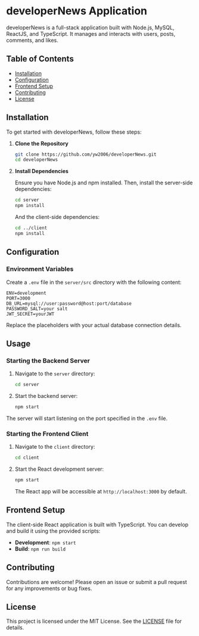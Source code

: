 
# developerNews Application

developerNews is a full-stack application built with Node.js, MySQL, ReactJS, and TypeScript. It manages and interacts with users, posts, comments, and likes.

## Table of Contents

- [Installation](#installation)
- [Configuration](#configuration)
- [Frontend Setup](#frontend-setup)
- [Contributing](#contributing)
- [License](#license)

## Installation

To get started with developerNews, follow these steps:

1. **Clone the Repository**

   ```bash
   git clone https://github.com/yw2006/developerNews.git
   cd developerNews
   ```

2. **Install Dependencies**

   Ensure you have Node.js and npm installed. Then, install the server-side dependencies:

   ```bash
   cd server
   npm install
   ```

   And the client-side dependencies:

   ```bash
   cd ../client
   npm install
   ```

## Configuration

### Environment Variables

Create a `.env` file in the `server/src` directory with the following content:

```dotenv
ENV=development
PORT=3000
DB_URL=mysql://user:password@host:port/database
PASSWORD_SALT=your salt
JWT_SECRET=yourJWT
```

Replace the placeholders with your actual database connection details.

## Usage

### Starting the Backend Server

1. Navigate to the `server` directory:

   ```bash
   cd server
   ```

2. Start the backend server:

   ```bash
   npm start
   ```

The server will start listening on the port specified in the `.env` file.

### Starting the Frontend Client

1. Navigate to the `client` directory:

   ```bash
   cd client
   ```

2. Start the React development server:

   ```bash
   npm start
   ```

   The React app will be accessible at `http://localhost:3000` by default.


## Frontend Setup

The client-side React application is built with TypeScript. You can develop and build it using the provided scripts:

- **Development**: `npm start`
- **Build**: `npm run build`

## Contributing

Contributions are welcome! Please open an issue or submit a pull request for any improvements or bug fixes.

## License

This project is licensed under the MIT License. See the [LICENSE](LICENSE) file for details.
